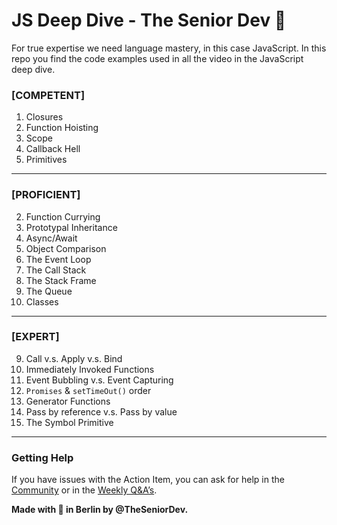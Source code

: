 # JS Deep Dive - The Senior Dev 🔬

For true expertise we need language mastery, in this case JavaScript. In this repo you find the code examples used in all the video in the JavaScript deep dive.

### [COMPETENT]
1. Closures
3. Function Hoisting
4. Scope
5. Callback Hell
10. Primitives

-----

### [PROFICIENT]
2. Function Currying
6. Prototypal Inheritance
7. Async/Await
8. Object Comparison
13. The Event Loop
14. The Call Stack
15. The Stack Frame
16. The Queue
19. Classes

-----

### [EXPERT]
9. Call v.s. Apply v.s. Bind
11. Immediately Invoked Functions
12. Event Bubbling v.s. Event Capturing
17. `Promises` & `setTimeOut()` order
18. Generator Functions
20. Pass by reference v.s. Pass by value
21. The Symbol Primitive 

-----

### Getting Help

If you have issues with the Action Item, you can ask for help in the [Community](https://community.theseniordev.com/home) or in the [Weekly Q&A’s](https://calendar.google.com/calendar/u/0?cid=Y19kbGVoajU1Z2prNXZmYmdoYmxtdDRvN3JyNEBncm91cC5jYWxlbmRhci5nb29nbGUuY29t).

**Made with 🧡 in Berlin by @TheSeniorDev.**
